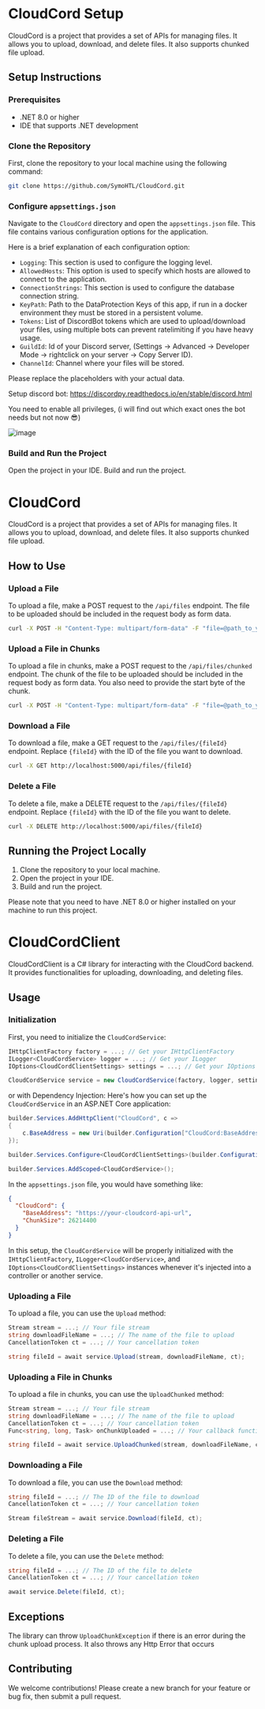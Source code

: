 # CloudCord Setup

CloudCord is a project that provides a set of APIs for managing files. It allows you to upload, download, and delete files. It also supports chunked file upload.

## Setup Instructions

### Prerequisites

- .NET 8.0 or higher
- IDE that supports .NET development

### Clone the Repository

First, clone the repository to your local machine using the following command:

```bash
git clone https://github.com/SymoHTL/CloudCord.git
```

### Configure `appsettings.json`

Navigate to the `CloudCord` directory and open the `appsettings.json` file. This file contains various configuration options for the application.

Here is a brief explanation of each configuration option:

- `Logging`: This section is used to configure the logging level.
- `AllowedHosts`: This option is used to specify which hosts are allowed to connect to the application.
- `ConnectionStrings`: This section is used to configure the database connection string.
- `KeyPath`: Path to the DataProtection Keys of this app, if run in a docker environment they must be stored in a persistent volume.
- `Tokens`: List of DiscordBot tokens which are used to upload/download your files, using multiple bots can prevent ratelimiting if you have heavy usage.
- `GuildId`: Id of your Discord server, (Settings -> Advanced -> Developer Mode -> rightclick on your server -> Copy Server ID).
- `ChannelId`: Channel where your files will be stored.

Please replace the placeholders with your actual data.

Setup discord bot:
https://discordpy.readthedocs.io/en/stable/discord.html

You need to enable all privileges, (i will find out which exact ones the bot needs but not now 😎)

![image](https://github.com/SymoHTL/CloudCord/assets/54981573/40e32d7a-a73b-4f53-9ae0-b839dea67d5a)


### Build and Run the Project

Open the project in your IDE. Build and run the project.

# CloudCord

CloudCord is a project that provides a set of APIs for managing files. It allows you to upload, download, and delete files. It also supports chunked file upload.

## How to Use

### Upload a File

To upload a file, make a POST request to the `/api/files` endpoint. The file to be uploaded should be included in the request body as form data.

```bash
curl -X POST -H "Content-Type: multipart/form-data" -F "file=@path_to_your_file" http://localhost:5000/api/files
```

### Upload a File in Chunks

To upload a file in chunks, make a POST request to the `/api/files/chunked` endpoint. The chunk of the file to be uploaded should be included in the request body as form data. You also need to provide the start byte of the chunk.

```bash
curl -X POST -H "Content-Type: multipart/form-data" -F "file=@path_to_your_chunk" -F "startByte=0" http://localhost:5000/api/files/chunked
```

### Download a File

To download a file, make a GET request to the `/api/files/{fileId}` endpoint. Replace `{fileId}` with the ID of the file you want to download.

```bash
curl -X GET http://localhost:5000/api/files/{fileId}
```

### Delete a File

To delete a file, make a DELETE request to the `/api/files/{fileId}` endpoint. Replace `{fileId}` with the ID of the file you want to delete.

```bash
curl -X DELETE http://localhost:5000/api/files/{fileId}
```

## Running the Project Locally

1. Clone the repository to your local machine.
2. Open the project in your IDE.
3. Build and run the project.

Please note that you need to have .NET 8.0 or higher installed on your machine to run this project.

# CloudCordClient

CloudCordClient is a C# library for interacting with the CloudCord backend. It provides functionalities for uploading, downloading, and deleting files.

## Usage

### Initialization

First, you need to initialize the `CloudCordService`:

```csharp
IHttpClientFactory factory = ...; // Get your IHttpClientFactory
ILogger<CloudCordService> logger = ...; // Get your ILogger
IOptions<CloudCordClientSettings> settings = ...; // Get your IOptions

CloudCordService service = new CloudCordService(factory, logger, settings);
```

or with Dependency Injection:
Here's how you can set up the `CloudCordService` in an ASP.NET Core application:

```csharp
builder.Services.AddHttpClient("CloudCord", c =>
{
    c.BaseAddress = new Uri(builder.Configuration["CloudCord:BaseAddress"]);
});

builder.Services.Configure<CloudCordClientSettings>(builder.Configuration.GetSection("CloudCord"));

builder.Services.AddScoped<CloudCordService>();
```

In the `appsettings.json` file, you would have something like:

```json
{
  "CloudCord": {
    "BaseAddress": "https://your-cloudcord-api-url",
    "ChunkSize": 26214400
  }
}
```

In this setup, the `CloudCordService` will be properly initialized with the `IHttpClientFactory`, `ILogger<CloudCordService>`, and `IOptions<CloudCordClientSettings>` instances whenever it's injected into a controller or another service.

### Uploading a File

To upload a file, you can use the `Upload` method:

```csharp
Stream stream = ...; // Your file stream
string downloadFileName = ...; // The name of the file to upload
CancellationToken ct = ...; // Your cancellation token

string fileId = await service.Upload(stream, downloadFileName, ct);
```

### Uploading a File in Chunks

To upload a file in chunks, you can use the `UploadChunked` method:

```csharp
Stream stream = ...; // Your file stream
string downloadFileName = ...; // The name of the file to upload
CancellationToken ct = ...; // Your cancellation token
Func<string, long, Task> onChunkUploaded = ...; // Your callback function

string fileId = await service.UploadChunked(stream, downloadFileName, ct, onChunkUploaded);
```

### Downloading a File

To download a file, you can use the `Download` method:

```csharp
string fileId = ...; // The ID of the file to download
CancellationToken ct = ...; // Your cancellation token

Stream fileStream = await service.Download(fileId, ct);
```

### Deleting a File

To delete a file, you can use the `Delete` method:

```csharp
string fileId = ...; // The ID of the file to delete
CancellationToken ct = ...; // Your cancellation token

await service.Delete(fileId, ct);
```

## Exceptions

The library can throw `UploadChunkException` if there is an error during the chunk upload process.
It also throws any Http Error that occurs



## Contributing

We welcome contributions! Please create a new branch for your feature or bug fix, then submit a pull request.
